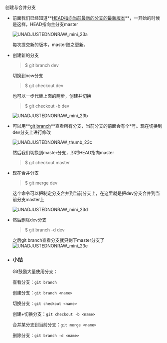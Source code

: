 创建与合并分支

- 前面我们已经知道**<u>HEAD指向当前最新的分支的最新版本</u>**，一开始的时候是这样，HEAD指向主分支master

  ![UNADJUSTEDNONRAW_mini_23a](/Users/bias/Pictures/照片图库.photoslibrary/resources/proxies/derivatives/02/00/23a/UNADJUSTEDNONRAW_mini_23a.jpg)

  每次提交新的版本，master随之更新。

- 创建新的分支

  > $ git branch dev

  切换到new分支

  > $ git checkout dev

  也可以一步代替上面的两步，创建并切换

  > $ git checkout -b dev

  ![UNADJUSTEDNONRAW_mini_23b](/Users/bias/Pictures/%E7%85%A7%E7%89%87%E5%9B%BE%E5%BA%93.photoslibrary/resources/proxies/derivatives/02/00/23b/UNADJUSTEDNONRAW_mini_23b.jpg)

- 可以用**<u>git branch</u>**查看所有分支，当前分支的前面会有个*号。现在切换到dev分支上进行修改

  ![UNADJUSTEDNONRAW_thumb_23c](/Users/bias/Pictures/照片图库.photoslibrary/resources/proxies/derivatives/02/00/23c/UNADJUSTEDNONRAW_thumb_23c.jpg)

  然后我们切换到master分支，即将HEAD指向master

  >  $ git checkout master

- 现在合并分支

  >  $ git merge dev

  这个命令可以把制定分支合并到当前分支上，在这里就是把dev分支合并到当前分支master上

  ![UNADJUSTEDNONRAW_mini_23d](/Users/bias/Pictures/照片图库.photoslibrary/resources/proxies/derivatives/02/00/23d/UNADJUSTEDNONRAW_mini_23d.jpg)

- 然后删除dev分支

  > $ git branch -d dev

  之后git branch查看分支就只剩下master分支了![UNADJUSTEDNONRAW_mini_23e](/Users/bias/Pictures/照片图库.photoslibrary/resources/proxies/derivatives/02/00/23e/UNADJUSTEDNONRAW_mini_23e.jpg)

- ### 小结

  Git鼓励大量使用分支：

  查看分支：`git branch`

  创建分支：`git branch <name>`

  切换分支：`git checkout <name>`

  创建+切换分支：`git checkout -b <name>`

  合并某分支到当前分支：`git merge <name>`

  删除分支：`git branch -d <name>`